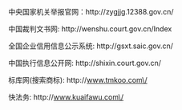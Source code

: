 中央国家机关举报官网：http:\/\/zygjjg.12388.gov.cn\/

中国裁判文书网: http:\/\/wenshu.court.gov.cn\/Index

全国企业信用信息公示系统: http:\/\/gsxt.saic.gov.cn\/

中国执行信息公开网: http:\/\/shixin.court.gov.cn\/

标库网\(搜索商标\): http:\/\/www.tmkoo.com\/

快法务: http:\/\/www.kuaifawu.com\/

